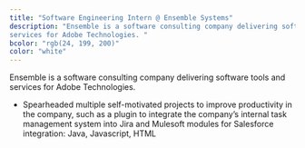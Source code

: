 ```yaml
---
title: "Software Engineering Intern @ Ensemble Systems"
description: "Ensemble is a software consulting company delivering software tools and
services for Adobe Technologies. "
bcolor: "rgb(24, 199, 200)"
color: "white"
---
```

Ensemble is a software consulting company delivering software tools and
services for Adobe Technologies. 
- Spearheaded multiple self-motivated projects to improve productivity in the company, such as a plugin to integrate the company’s internal task management system into Jira and Mulesoft modules for Salesforce integration: Java, Javascript, HTML